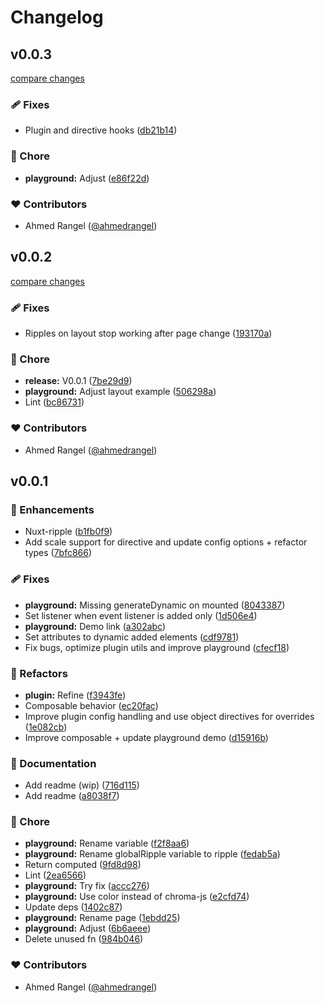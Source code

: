 # Changelog


## v0.0.3

[compare changes](https://github.com/ahmedrangel/nuxt-ripple/compare/v0.0.2...v0.0.3)

### 🩹 Fixes

- Plugin and directive hooks ([db21b14](https://github.com/ahmedrangel/nuxt-ripple/commit/db21b14))

### 🏡 Chore

- **playground:** Adjust ([e86f22d](https://github.com/ahmedrangel/nuxt-ripple/commit/e86f22d))

### ❤️ Contributors

- Ahmed Rangel ([@ahmedrangel](http://github.com/ahmedrangel))

## v0.0.2

[compare changes](https://github.com/ahmedrangel/nuxt-ripple/compare/v0.0.1...v0.0.2)

### 🩹 Fixes

- Ripples on layout stop working after page change ([193170a](https://github.com/ahmedrangel/nuxt-ripple/commit/193170a))

### 🏡 Chore

- **release:** V0.0.1 ([7be29d9](https://github.com/ahmedrangel/nuxt-ripple/commit/7be29d9))
- **playground:** Adjust layout example ([506298a](https://github.com/ahmedrangel/nuxt-ripple/commit/506298a))
- Lint ([bc86731](https://github.com/ahmedrangel/nuxt-ripple/commit/bc86731))

### ❤️ Contributors

- Ahmed Rangel ([@ahmedrangel](http://github.com/ahmedrangel))

## v0.0.1


### 🚀 Enhancements

- Nuxt-ripple ([b1fb0f9](https://github.com/ahmedrangel/nuxt-ripple/commit/b1fb0f9))
- Add scale support for directive and update config options + refactor types ([7bfc866](https://github.com/ahmedrangel/nuxt-ripple/commit/7bfc866))

### 🩹 Fixes

- **playground:** Missing generateDynamic on mounted ([8043387](https://github.com/ahmedrangel/nuxt-ripple/commit/8043387))
- Set listener when event listener is added only ([1d506e4](https://github.com/ahmedrangel/nuxt-ripple/commit/1d506e4))
- **playground:** Demo link ([a302abc](https://github.com/ahmedrangel/nuxt-ripple/commit/a302abc))
- Set attributes to dynamic added elements ([cdf9781](https://github.com/ahmedrangel/nuxt-ripple/commit/cdf9781))
- Fix bugs, optimize plugin utils and improve playground ([cfecf18](https://github.com/ahmedrangel/nuxt-ripple/commit/cfecf18))

### 💅 Refactors

- **plugin:** Refine ([f3943fe](https://github.com/ahmedrangel/nuxt-ripple/commit/f3943fe))
- Composable behavior ([ec20fac](https://github.com/ahmedrangel/nuxt-ripple/commit/ec20fac))
- Improve plugin config handling and use object directives for overrides ([1e082cb](https://github.com/ahmedrangel/nuxt-ripple/commit/1e082cb))
- Improve composable + update playground demo ([d15916b](https://github.com/ahmedrangel/nuxt-ripple/commit/d15916b))

### 📖 Documentation

- Add readme (wip) ([716d115](https://github.com/ahmedrangel/nuxt-ripple/commit/716d115))
- Add readme ([a8038f7](https://github.com/ahmedrangel/nuxt-ripple/commit/a8038f7))

### 🏡 Chore

- **playground:** Rename variable ([f2f8aa6](https://github.com/ahmedrangel/nuxt-ripple/commit/f2f8aa6))
- **playground:** Rename globalRipple variable to ripple ([fedab5a](https://github.com/ahmedrangel/nuxt-ripple/commit/fedab5a))
- Return computed ([9fd8d98](https://github.com/ahmedrangel/nuxt-ripple/commit/9fd8d98))
- Lint ([2ea6566](https://github.com/ahmedrangel/nuxt-ripple/commit/2ea6566))
- **playground:** Try fix ([accc276](https://github.com/ahmedrangel/nuxt-ripple/commit/accc276))
- **playground:** Use color instead of chroma-js ([e2cfd74](https://github.com/ahmedrangel/nuxt-ripple/commit/e2cfd74))
- Update deps ([1402c87](https://github.com/ahmedrangel/nuxt-ripple/commit/1402c87))
- **playground:** Rename page ([1ebdd25](https://github.com/ahmedrangel/nuxt-ripple/commit/1ebdd25))
- **playground:** Adjust ([6b6aeee](https://github.com/ahmedrangel/nuxt-ripple/commit/6b6aeee))
- Delete unused fn ([984b046](https://github.com/ahmedrangel/nuxt-ripple/commit/984b046))

### ❤️ Contributors

- Ahmed Rangel ([@ahmedrangel](http://github.com/ahmedrangel))

